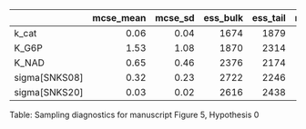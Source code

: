 |               |   mcse_mean |   mcse_sd |   ess_bulk |   ess_tail |   r_hat |
|:--------------|------------:|----------:|-----------:|-----------:|--------:|
| k_cat         |        0.06 |      0.04 |       1674 |       1879 |       1 |
| K_G6P         |        1.53 |      1.08 |       1870 |       2314 |       1 |
| K_NAD         |        0.65 |      0.46 |       2376 |       2174 |       1 |
| sigma[SNKS08] |        0.32 |      0.23 |       2722 |       2246 |       1 |
| sigma[SNKS20] |        0.03 |      0.02 |       2616 |       2438 |       1 |
Table: Sampling diagnostics for manuscript Figure 5, Hypothesis 0